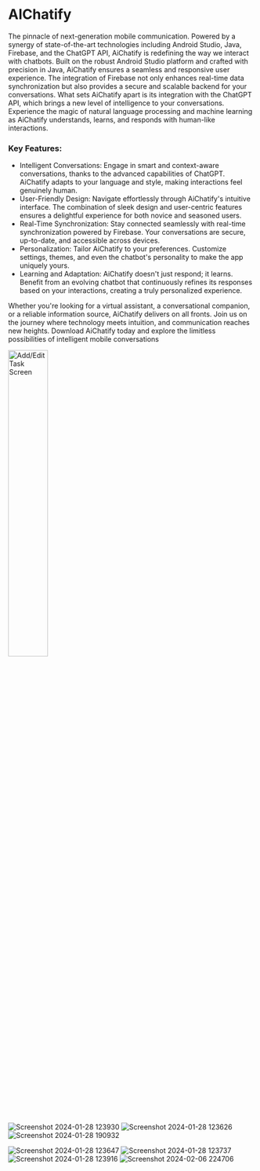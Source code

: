 # AIChatify
The pinnacle of next-generation mobile communication. Powered by a synergy of state-of-the-art technologies including Android Studio, Java, Firebase, and the ChatGPT API, AiChatify is redefining the way we interact with chatbots.
Built on the robust Android Studio platform and crafted with precision in Java, AiChatify ensures a seamless and responsive user experience. The integration of Firebase not only enhances real-time data synchronization but also provides a secure and scalable backend for your conversations.
What sets AiChatify apart is its integration with the ChatGPT API, which brings a new level of intelligence to your conversations. Experience the magic of natural language processing and machine learning as AiChatify understands, learns, and responds with human-like interactions.

<h3>Key Features:</h3>

<ul>
  <li>Intelligent Conversations: Engage in smart and context-aware conversations, thanks to the advanced capabilities of ChatGPT. AiChatify adapts to your language and style, making interactions feel genuinely human.</li>
  <li>User-Friendly Design: Navigate effortlessly through AiChatify's intuitive interface. The combination of sleek design and user-centric features ensures a delightful experience for both novice and seasoned users.</li>
  <li>Real-Time Synchronization: Stay connected seamlessly with real-time synchronization powered by Firebase. Your conversations are secure, up-to-date, and accessible across devices.</li>
  <li>Personalization: Tailor AiChatify to your preferences. Customize settings, themes, and even the chatbot's personality to make the app uniquely yours.</li>
  <li>Learning and Adaptation: AiChatify doesn't just respond; it learns. Benefit from an evolving chatbot that continuously refines its responses based on your interactions, creating a truly personalized experience.</li>
</ul>

Whether you're looking for a virtual assistant, a conversational companion, or a reliable information source, AiChatify delivers on all fronts. Join us on the journey where technology meets intuition, and communication reaches new heights. Download AiChatify today and explore the limitless possibilities of intelligent mobile conversations

 <img src="https://github.com/pasindu-2002/AIChatify-Mobile-Application/assets/87941322/4cab1d5e-a65b-4ac6-b954-f1ea7d485768" alt="Add/Edit Task Screen" style="width:40%; height:40%;">

![Screenshot 2024-01-28 123930](https://github.com/pasindu-2002/AIChatify-Mobile-Application/assets/87941322/4cab1d5e-a65b-4ac6-b954-f1ea7d485768)
![Screenshot 2024-01-28 123626](https://github.com/pasindu-2002/AIChatify-Mobile-Application/assets/87941322/680ba671-e77b-4af4-a4eb-7c9cf14a6e15)
![Screenshot 2024-01-28 190932](https://github.com/pasindu-2002/AIChatify-Mobile-Application/assets/87941322/2ace7d2b-37cc-4bb2-b296-2745d84cc2e8)

![Screenshot 2024-01-28 123647](https://github.com/pasindu-2002/AIChatify-Mobile-Application/assets/87941322/67def16e-2f3d-48a7-8b77-efe0b1a4408c)
![Screenshot 2024-01-28 123737](https://github.com/pasindu-2002/AIChatify-Mobile-Application/assets/87941322/3d9bade5-fc8b-4a80-b2b2-65dfe6b5e5e0)
![Screenshot 2024-01-28 123916](https://github.com/pasindu-2002/AIChatify-Mobile-Application/assets/87941322/a7cb5047-fc55-49a6-aebe-9cf6627559bd)
![Screenshot 2024-02-06 224706](https://github.com/pasindu-2002/AIChatify-Mobile-Application/assets/87941322/d59d5e19-854e-4688-8efd-d3f03740d7b1)



